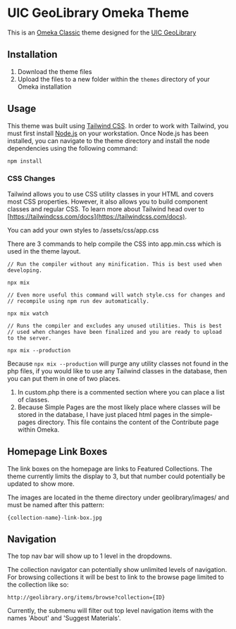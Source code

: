 # UIC GeoLibrary Omeka Theme

This is an [Omeka Classic](https://omeka.org/classic/) theme designed for the [UIC GeoLibrary](http://geolibrary.org/)

## Installation

1. Download the theme files
2. Upload the files to a new folder within the `themes` directory of your Omeka installation

## Usage

This theme was built using [Tailwind CSS](https://tailwindcss.com/). In order to work with Tailwind, you must first install [Node.js](https://nodejs.org) on your workstation. Once Node.js has been installed, you can navigate to the theme directory and install the node dependencies using the following command:

```
npm install
```

### CSS Changes

Tailwind allows you to use CSS utility classes in your HTML and covers most CSS properties. However, it also allows you to build component classes and regular CSS. To learn more about Tailwind head over to [https://tailwindcss.com/docs](https://tailwindcss.com/docs).

You can add your own styles to /assets/css/app.css

There are 3 commands to help compile the CSS into app.min.css which is used in the theme layout.

```
// Run the compiler without any minification. This is best used when developing.

npx mix 
```
```
// Even more useful this command will watch style.css for changes and 
// recompile using npm run dev automatically.

npx mix watch 
```
```
// Runs the compiler and excludes any unused utilities. This is best 
// used when changes have been finalized and you are ready to upload to the server.

npx mix --production 
```

Because `npx mix --production` will purge any utility classes not found in the php files, if you would like to use any Tailwind classes in the database, then you can put them in one of two places.

1. In custom.php there is a commented section where you can place a list of classes.
2. Because Simple Pages are the most likely place where classes will be stored in the database, I have just placed html pages in the simple-pages directory. This file contains the content of the Contribute page within Omeka.

## Homepage Link Boxes
The link boxes on the homepage are links to Featured Collections. The theme currently limits the display to 3, but that number could potentially be updated to show more.

The images are located in the theme directory under geolibrary/images/ and must be named after this pattern:

``` 
{collection-name}-link-box.jpg 
```

## Navigation

The top nav bar will show up to 1 level in the dropdowns.

The collection navigator can potentially show unlimited levels of navigation. For browsing collections it will be best to link to the browse page limited to the collection like so: 

```
http://geolibrary.org/items/browse?collection={ID}
```

Currently, the submenu will filter out top level navigation items with the names 'About' and 'Suggest Materials'.